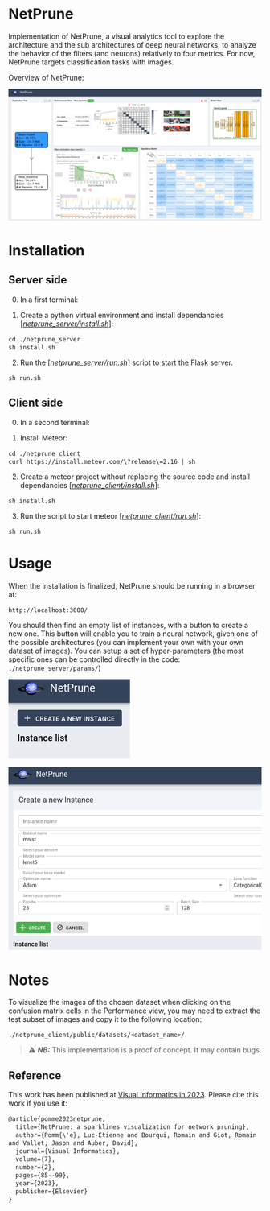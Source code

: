 # NetPrune

Implementation of NetPrune, a visual analytics tool to explore the architecture and the sub architectures of deep neural networks; 
to analyze the behavior of the filters (and neurons) relatively to four metrics. 
For now, NetPrune targets classification tasks with images. 

Overview of NetPrune: 

![image](./Overview_of_NetPrune.png "NetPrune overview")


# Installation

## Server side

0. In a first terminal: 

1. Create a python virtual environment and install dependancies [_[netprune_server/install.sh](netprune_server/install.sh)_]: 

```
cd ./netprune_server
sh install.sh
```

2. Run the [_[netprune_server/run.sh](netprune_server/install.sh)_] script to start the Flask server. 

```
sh run.sh
```


## Client side

0. In a second terminal:  


1. Install Meteor: 

```
cd ./netprune_client
curl https://install.meteor.com/\?release\=2.16 | sh
```

2. Create a meteor project without replacing the source code and install dependancies [_[netprune_client/install.sh](netprune_client/install.sh)_]: 

```
sh install.sh
```

3. Run the script to start meteor [_[netprune_client/run.sh](netprune_client/run.sh)_]: 

```
sh run.sh
```


# Usage

When the installation is finalized, NetPrune should be running in a browser at:

```
http://localhost:3000/
```
You should then find an empty list of instances, with a button to create a new one. This button will enable you to train a neural network, given one of the possible architectures (you can implement your own with your own dataset of images). 
You can setup a set of hyper-parameters (the most specific ones can be controlled directly in the code: ``./netprune_server/params/``)

![image](./NetPrune_create_instance.png "NetPrune welcome")

![image](./NetPrune_parameters.png "NetPrune parameters")

# Notes

To visualize the images of the chosen dataset when clicking on the confusion matrix cells in the Performance view, you may need to extract the test subset of images and copy it to the following location: 

```
./netprune_client/public/datasets/<dataset_name>/
```

> ⚠️ **_NB:_** This implementation is a proof of concept. It may contain bugs. 


## Reference

This work has been published at [Visual Informatics in 2023](https://www.sciencedirect.com/science/article/pii/S2468502X23000141). Please cite this work if you use it:

```
@article{pomme2023netprune,
  title={NetPrune: a sparklines visualization for network pruning},
  author={Pomm{\'e}, Luc-Etienne and Bourqui, Romain and Giot, Romain and Vallet, Jason and Auber, David},
  journal={Visual Informatics},
  volume={7},
  number={2},
  pages={85--99},
  year={2023},
  publisher={Elsevier}
}
```
